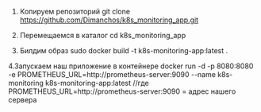 1. Копируем репозиторий
   git clone https://github.com/Dimanchos/k8s_monitoring_app.git

2. Перемещаемся в каталог
   cd k8s_monitoring_app

3. Билдим образ
   sudo docker build -t k8s-monitoring-app:latest .

4.Запускаем наш приложение в контейнере
docker run -d   -p 8080:8080   -e PROMETHEUS_URL=http://prometheus-server:9090   --name k8s-monitoring   k8s-monitoring-app:latest //где  PROMETHEUS_URL=http://prometheus-server:9090 = адрес нашего сервера
